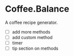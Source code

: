 # Coffee.Balance

A coffee recipe generator.

- [ ] add more methods 
- [ ] add custom method
- [ ] timer
- [ ] tip section on methods